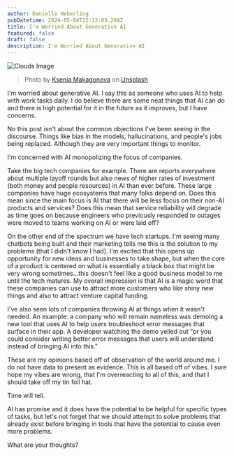 ```yaml
---
author: Danielle Heberling
pubDatetime: 2024-05-04T22:12:03.284Z
title: I'm Worried About Generative AI
featured: false
draft: false
description: I'm Worried About Generative AI
---
```


![Clouds Image](/assets/drawer.jpg)

> Photo by <a href="https://unsplash.com/@dearseymour?utm_content=creditCopyText&utm_medium=referral&utm_source=unsplash">Ksenia Makagonova</a> on <a href="https://unsplash.com/photos/opened-white-wooden-drawer-bngKirnA1EE?utm_content=creditCopyText&utm_medium=referral&utm_source=unsplash">Unsplash</a>

I'm worried about generative AI. I say this as someone who uses AI to help with work tasks daily. I do believe there are some neat things that AI can do and there is high potential for it in the future as it improves, but I have concerns.

No this post isn't about the common objections I've been seeing in the discourse. Things like bias in the models, hallucinations, and people's jobs being replaced. Although they are very important things to monitor.

I'm concerned with AI monopolizing the focus of companies.

Take the big tech companies for example. There are reports everywhere about multiple layoff rounds but also news of higher rates of investment (both money and people resources) in AI than ever before. These large companies have huge ecosystems that many folks depend on. Does this mean since the main focus is AI that there will be less focus on their non-AI products and services? Does this mean that service reliability will degrade as time goes on because engineers who previously responded to outages were moved to teams working on AI or were laid off?

On the other end of the spectrum we have tech startups. I'm seeing many chatbots being built and their marketing tells me this is the solution to my problems (that I didn't know I had). I'm excited that this opens up opportunity for new ideas and businesses to take shape, but when the core of a product is centered on what is essentially a black box that might be very wrong sometimes...this doesn't feel like a good business model to me until the tech matures. My overall impression is that AI is a magic word that these companies can use to attract more customers who like shiny new things and also to attract venture capital funding.

I've also seen lots of companies throwing AI at things when it wasn't needed. An example: a company who will remain nameless was demoing a new tool that uses AI to help users troubleshoot error messages that surface in their app. A developer watching the demo yelled out "or you could consider writing better error messages that users will understand instead of bringing AI into this."

These are my opinions based off of observation of the world around me. I do not have data to present as evidence. This is all based off of vibes. I sure hope my vibes are wrong, that I'm overreacting to all of this, and that I should take off my tin foil hat.

Time will tell.

AI has promise and it does have the potential to be helpful for specific types of tasks, but let's not forget that we should attempt to solve problems that already exist before bringing in tools that have the potential to cause even more problems.

What are your thoughts?
